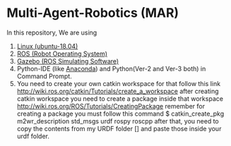 # Multi-Agent-Robotics (MAR)
In this repository, We are using 
1. [Linux (ubuntu-18.04)](https://www.youtube.com/watch?v=DC89AryJEE8&t=329s)
2. [ROS (Robot Operating System)](http://wiki.ros.org/melodic/Installation/Ubuntu)
3. [Gazebo (ROS Simulating Software)](http://gazebosim.org/tutorials?tut=install_ubuntu)
4. Python-IDE (like [Anaconda]()) and Python(Ver-2 and Ver-3 both) in Command Prompt.
5. You need to create your own catkin workspace
for that follow this link http://wiki.ros.org/catkin/Tutorials/create_a_workspace
after creating catkin workspace you need to create a package inside that workspace
http://wiki.ros.org/ROS/Tutorials/CreatingPackage
remember for creating a package you must follow this command
$ catkin_create_pkg m2wr_description std_msgs urdf rospy roscpp
after that, you need to copy the contents from my URDF folder []  and paste those inside your urdf folder.
